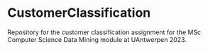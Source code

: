 # CustomerClassification
Repository for the customer classification assignment for the MSc Computer Science Data Mining module at UAntwerpen 2023.
